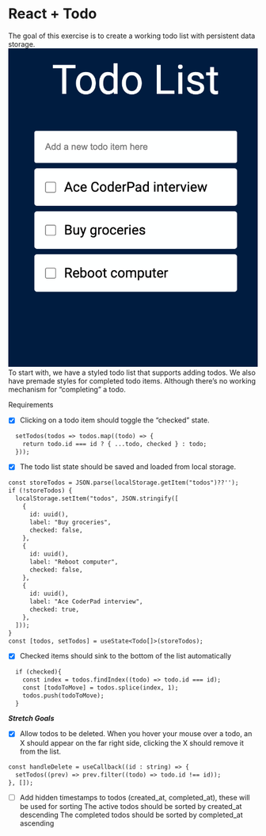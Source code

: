 # React + Todo

The goal of this exercise is to create a working todo list with persistent data storage.
![](./src/assets/cover.png)
To start with, we have a styled todo list that supports adding todos. We also have premade styles for completed todo items. Although there’s no working mechanism for “completing” a todo.

Requirements
- [x] Clicking on a todo item should toggle the “checked” state.
```
  setTodos(todos => todos.map((todo) => {
    return todo.id === id ? { ...todo, checked } : todo;
  }));
```
- [x] The todo list state should be saved and loaded from local storage.
```
const storeTodos = JSON.parse(localStorage.getItem("todos")??'');
if (!storeTodos) {
  localStorage.setItem("todos", JSON.stringify([
    {
      id: uuid(),
      label: "Buy groceries",
      checked: false,
    },
    {
      id: uuid(),
      label: "Reboot computer",
      checked: false,
    },
    {
      id: uuid(),
      label: "Ace CoderPad interview",
      checked: true,
    },
  ]));
}
const [todos, setTodos] = useState<Todo[]>(storeTodos);
```
- [x] Checked items should sink to the bottom of the list automatically
```
  if (checked){
    const index = todos.findIndex((todo) => todo.id === id);
    const [todoToMove] = todos.splice(index, 1);
    todos.push(todoToMove);
  }
```

***Stretch Goals***
- [x] Allow todos to be deleted. When you hover your mouse over a todo, an X should appear on the far right side, clicking the X should remove it from the list.
```
const handleDelete = useCallback((id : string) => {
  setTodos((prev) => prev.filter((todo) => todo.id !== id));
}, []);
```
- [ ] Add hidden timestamps to todos (created_at, completed_at), these will be used for sorting
The active todos should be sorted by created_at descending
The completed todos should be sorted by completed_at ascending